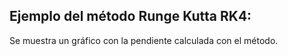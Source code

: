 ## Ejemplo del método Runge Kutta RK4:

Se muestra un gráfico con la pendiente calculada con el método. 

